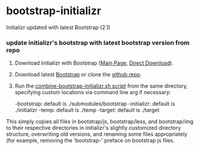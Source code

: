 bootstrap-initializr
====================

Initializr updated with latest Bootstrap (2.1)


### update initializr's bootstrap with latest bootstrap version from repo
 
1.  Download Initializr with Bootstrap ([Main Page][1], [Direct Download][2]).

2.  Download latest [Bootstrap][3] or clone the [github repo][4].

3.  Run the [combine-bootstrap-initializr.sh script][5] from the same directory, 
specifying custom locations via command line arg if necessary:

    -bootstrap:     default is ./submodules/bootstrap
    -initializr:    default is ./initializr
    -temp:          default is ./temp
    -target:        default is ./target

This simply copies all files in bootstrap/js, bootstrap/less, and bootstrap/img to their 
respective directories in initializr's slightly customized directory structure, 
overwriting old versions, and renaming some files appropriately (for example, removing 
the 'bootstrap-' preface on bootstrap js files.


[1]:    http://www.initializr.com
[2]:    http://www.initializr.com/builder?mode=less&boot-hero&h5bp-htaccess&h5bp-nginx&h5bp-webconfig&h5bp-chromeframe&h5bp-analytics&h5bp-build&h5bp-iecond&h5bp-favicon&h5bp-appletouchicons&h5bp-scripts&h5bp-robots&h5bp-humans&h5bp-404&h5bp-adobecrossdomain&jquery&modernizrrespond&boot-css&boot-scripts
[3]:    http://twitter.github.com/bootstrap/
[4]:    https://github.com/twitter/bootstrap
[5]:    https://github.com/liftstack-build/bootstrap-initializr/blob/master/scripts/combine-bootstrap-initializr.sh
